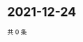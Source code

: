 # 2021-12-24

共 0 条

<!-- BEGIN WEIBO -->
<!-- 最后更新时间 Fri Dec 24 2021 11:15:04 GMT+0800 (China Standard Time) -->

<!-- END WEIBO -->
